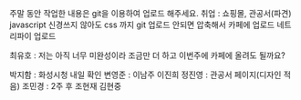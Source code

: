 주말 동안 작업한 내용은  git을 이용하여 업로드 해주세요.
취업 : 쇼핑몰, 관공서(파견)
javascript 신경쓰지 않아도  css  까지 
git 업로드 안되면 압축해서 카페에 업로드 
네트리파이 업로드 

최유호 : 저는 아직 너무 미완성이라 조금만 더 하고 이번주에 카페에 올려도 될까요?

박지함 : 화성시청 내일 확인
변영준 : 
이남주
이진희 
정진영 : 관공서 페이지(디자인 적음)
조민경 : 2주 후 
조현재
김현중 